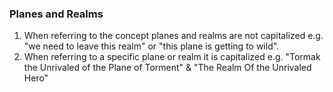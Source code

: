 ### Planes and Realms

1. When referring to the concept planes and realms are not capitalized e.g. "we need to leave this realm" or "this plane is getting to wild".
2. When referring to a specific plane or realm it is capitalized e.g. "Tormak the Unrivaled of the Plane of Torment" & "The Realm Of the Unrivaled Hero"


